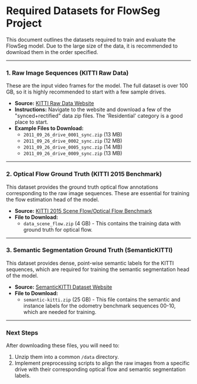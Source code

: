 # Required Datasets for FlowSeg Project

This document outlines the datasets required to train and evaluate the FlowSeg model. Due to the large size of the data, it is recommended to download them in the order specified.

---

### 1. Raw Image Sequences (KITTI Raw Data)

These are the input video frames for the model. The full dataset is over 100 GB, so it is highly recommended to start with a few sample drives.

-   **Source:** [KITTI Raw Data Website](http://www.cvlibs.net/datasets/kitti/raw_data.php)
-   **Instructions:** Navigate to the website and download a few of the "synced+rectified" data zip files. The 'Residential' category is a good place to start.
-   **Example Files to Download:**
    -   `2011_09_26_drive_0001_sync.zip` (13 MB)
    -   `2011_09_26_drive_0002_sync.zip` (12 MB)
    -   `2011_09_26_drive_0005_sync.zip` (14 MB)
    -   `2011_09_26_drive_0009_sync.zip` (13 MB)

---

### 2. Optical Flow Ground Truth (KITTI 2015 Benchmark)

This dataset provides the ground truth optical flow annotations corresponding to the raw image sequences. These are essential for training the flow estimation head of the model.

-   **Source:** [KITTI 2015 Scene Flow/Optical Flow Benchmark](http://www.cvlibs.net/datasets/kitti/eval_scene_flow.php?benchmark=flow)
-   **File to Download:**
    -   `data_scene_flow.zip` (4 GB) - This contains the training data with ground truth for optical flow.

---

### 3. Semantic Segmentation Ground Truth (SemanticKITTI)

This dataset provides dense, point-wise semantic labels for the KITTI sequences, which are required for training the semantic segmentation head of the model.

-   **Source:** [SemanticKITTI Dataset Website](http://semantic-kitti.org/dataset.html)
-   **File to Download:**
    -   `semantic-kitti.zip` (25 GB) - This file contains the semantic and instance labels for the odometry benchmark sequences 00-10, which are needed for training.

---

### Next Steps

After downloading these files, you will need to:
1.  Unzip them into a common `/data` directory.
2.  Implement preprocessing scripts to align the raw images from a specific drive with their corresponding optical flow and semantic segmentation labels.
